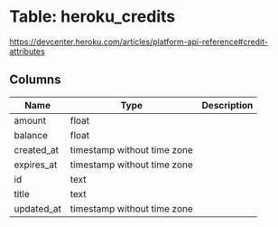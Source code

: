 
# Table: heroku_credits
https://devcenter.heroku.com/articles/platform-api-reference#credit-attributes
## Columns
| Name        | Type           | Description  |
| ------------- | ------------- | -----  |
|amount|float||
|balance|float||
|created_at|timestamp without time zone||
|expires_at|timestamp without time zone||
|id|text||
|title|text||
|updated_at|timestamp without time zone||
